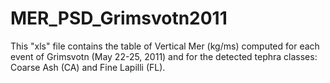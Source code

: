 # MER_PSD_Grimsvotn2011
This "xls" file contains the table of Vertical Mer (kg/ms) computed for each event of Grimsvotn (May 22-25, 2011) and for the detected tephra classes: Coarse Ash (CA) and Fine Lapilli (FL).
